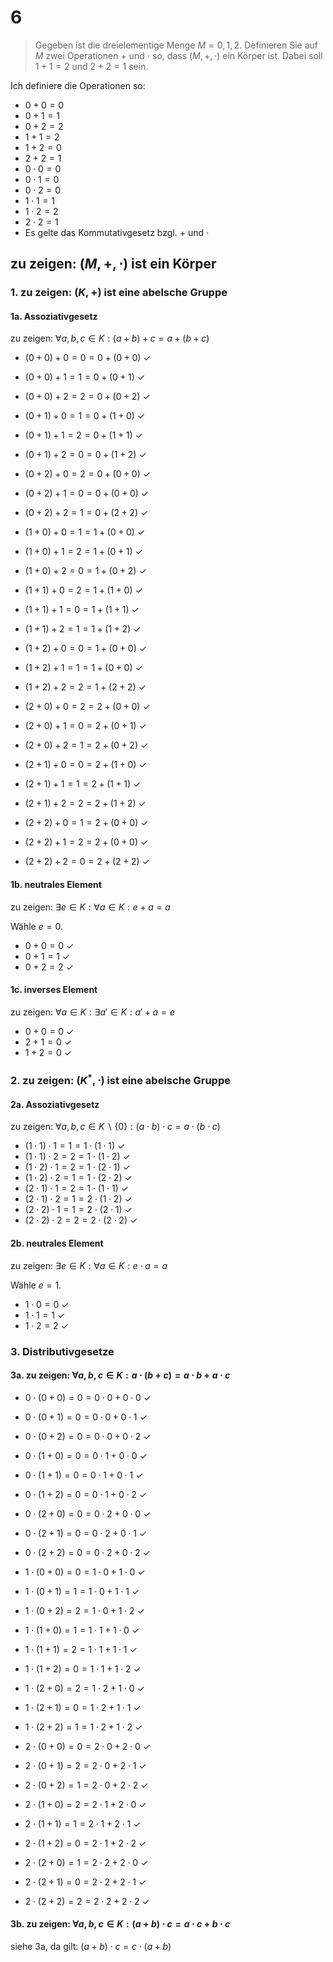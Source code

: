 # 6

> Gegeben ist die dreielementige Menge $M = {0, 1, 2}$. Definieren Sie auf $M$ zwei Operationen $+$ und $\cdot$ so, dass $(M, +, \cdot)$ ein Körper ist. Dabei soll $1 + 1 = 2$ und $2 + 2 = 1$ sein.

Ich definiere die Operationen so:

* $0+0=0$
* $0+1=1$
* $0+2=2$
* $1+1=2$
* $1+2=0$
* $2+2=1$
* $0 \cdot 0 = 0$
* $0 \cdot 1 = 0$
* $0 \cdot 2 = 0$
* $1 \cdot 1 = 1$
* $1 \cdot 2 = 2$
* $2 \cdot 2 = 1$
* Es gelte das Kommutativgesetz bzgl. $+$ und $\cdot$

## zu zeigen: $(M, +, \cdot)$ ist ein Körper

### 1. zu zeigen: $(K,+)$ ist eine abelsche Gruppe

#### 1a. Assoziativgesetz

zu zeigen: $\forall a,b,c \in K : (a+b)+c = a+(b+c)$

* $(0+0)+0 = 0 = 0+(0+0)$ $\checkmark$
* $(0+0)+1 = 1 = 0+(0+1)$ $\checkmark$
* $(0+0)+2 = 2 = 0+(0+2)$ $\checkmark$
* $(0+1)+0 = 1 = 0+(1+0)$ $\checkmark$
* $(0+1)+1 = 2 = 0+(1+1)$ $\checkmark$
* $(0+1)+2 = 0 = 0+(1+2)$ $\checkmark$
* $(0+2)+0 = 2 = 0+(0+0)$ $\checkmark$
* $(0+2)+1 = 0 = 0+(0+0)$ $\checkmark$
* $(0+2)+2 = 1 = 0+(2+2)$ $\checkmark$

* $(1+0)+0 = 1 = 1+(0+0)$ $\checkmark$
* $(1+0)+1 = 2 = 1+(0+1)$ $\checkmark$
* $(1+0)+2 = 0 = 1+(0+2)$ $\checkmark$
* $(1+1)+0 = 2 = 1+(1+0)$ $\checkmark$
* $(1+1)+1 = 0 = 1+(1+1)$ $\checkmark$
* $(1+1)+2 = 1 = 1+(1+2)$ $\checkmark$
* $(1+2)+0 = 0 = 1+(0+0)$ $\checkmark$
* $(1+2)+1 = 1 = 1+(0+0)$ $\checkmark$
* $(1+2)+2 = 2 = 1+(2+2)$ $\checkmark$

* $(2+0)+0 = 2 = 2+(0+0)$ $\checkmark$
* $(2+0)+1 = 0 = 2+(0+1)$ $\checkmark$
* $(2+0)+2 = 1 = 2+(0+2)$ $\checkmark$
* $(2+1)+0 = 0 = 2+(1+0)$ $\checkmark$
* $(2+1)+1 = 1 = 2+(1+1)$ $\checkmark$
* $(2+1)+2 = 2 = 2+(1+2)$ $\checkmark$
* $(2+2)+0 = 1 = 2+(0+0)$ $\checkmark$
* $(2+2)+1 = 2 = 2+(0+0)$ $\checkmark$
* $(2+2)+2 = 0 = 2+(2+2)$ $\checkmark$

#### 1b. neutrales Element

zu zeigen: $\exists e \in K : \forall a \in K : e+a = a$

Wähle $e=0$.

* $0+0=0$ $\checkmark$
* $0+1=1$ $\checkmark$
* $0+2=2$ $\checkmark$

#### 1c. inverses Element

zu zeigen: $\forall a \in K : \exists a' \in K : a' + a = e$

* $0+0=0$ $\checkmark$
* $2+1=0$ $\checkmark$
* $1+2=0$ $\checkmark$

### 2. zu zeigen: $(K^*,\cdot)$ ist eine abelsche Gruppe

#### 2a. Assoziativgesetz

zu zeigen: $\forall a,b,c \in K \backslash \{0\} : (a \cdot b) \cdot c = a \cdot (b \cdot c)$

* $(1 \cdot 1) \cdot 1 = 1 = 1 \cdot (1 \cdot 1)$ $\checkmark$
* $(1 \cdot 1) \cdot 2 = 2 = 1 \cdot (1 \cdot 2)$ $\checkmark$
* $(1 \cdot 2) \cdot 1 = 2 = 1 \cdot (2 \cdot 1)$ $\checkmark$
* $(1 \cdot 2) \cdot 2 = 1 = 1 \cdot (2 \cdot 2)$ $\checkmark$
* $(2 \cdot 1) \cdot 1 = 2 = 1 \cdot (1 \cdot 1)$ $\checkmark$
* $(2 \cdot 1) \cdot 2 = 1 = 2 \cdot (1 \cdot 2)$ $\checkmark$
* $(2 \cdot 2) \cdot 1 = 1 = 2 \cdot (2 \cdot 1)$ $\checkmark$
* $(2 \cdot 2) \cdot 2 = 2 = 2 \cdot (2 \cdot 2)$ $\checkmark$

#### 2b. neutrales Element

zu zeigen: $\exists e \in K : \forall a \in K : e \cdot a = a$

Wähle $e=1$.

* $1 \cdot 0 = 0$ $\checkmark$
* $1 \cdot 1 = 1$ $\checkmark$
* $1 \cdot 2 = 2$ $\checkmark$

### 3. Distributivgesetze

#### 3a. zu zeigen: $\forall a,b,c \in K : a \cdot (b+c) = a \cdot b + a \cdot c$

* $0 \cdot (0 + 0) = 0 = 0 \cdot 0 + 0 \cdot 0$ $\checkmark$
* $0 \cdot (0 + 1) = 0 = 0 \cdot 0 + 0 \cdot 1$ $\checkmark$
* $0 \cdot (0 + 2) = 0 = 0 \cdot 0 + 0 \cdot 2$ $\checkmark$
* $0 \cdot (1 + 0) = 0 = 0 \cdot 1 + 0 \cdot 0$ $\checkmark$
* $0 \cdot (1 + 1) = 0 = 0 \cdot 1 + 0 \cdot 1$ $\checkmark$
* $0 \cdot (1 + 2) = 0 = 0 \cdot 1 + 0 \cdot 2$ $\checkmark$
* $0 \cdot (2 + 0) = 0 = 0 \cdot 2 + 0 \cdot 0$ $\checkmark$
* $0 \cdot (2 + 1) = 0 = 0 \cdot 2 + 0 \cdot 1$ $\checkmark$
* $0 \cdot (2 + 2) = 0 = 0 \cdot 2 + 0 \cdot 2$ $\checkmark$

* $1 \cdot (0 + 0) = 0 = 1 \cdot 0 + 1 \cdot 0$ $\checkmark$
* $1 \cdot (0 + 1) = 1 = 1 \cdot 0 + 1 \cdot 1$ $\checkmark$
* $1 \cdot (0 + 2) = 2 = 1 \cdot 0 + 1 \cdot 2$ $\checkmark$
* $1 \cdot (1 + 0) = 1 = 1 \cdot 1 + 1 \cdot 0$ $\checkmark$
* $1 \cdot (1 + 1) = 2 = 1 \cdot 1 + 1 \cdot 1$ $\checkmark$
* $1 \cdot (1 + 2) = 0 = 1 \cdot 1 + 1 \cdot 2$ $\checkmark$
* $1 \cdot (2 + 0) = 2 = 1 \cdot 2 + 1 \cdot 0$ $\checkmark$
* $1 \cdot (2 + 1) = 0 = 1 \cdot 2 + 1 \cdot 1$ $\checkmark$
* $1 \cdot (2 + 2) = 1 = 1 \cdot 2 + 1 \cdot 2$ $\checkmark$

* $2 \cdot (0 + 0) = 0 = 2 \cdot 0 + 2 \cdot 0$ $\checkmark$
* $2 \cdot (0 + 1) = 2 = 2 \cdot 0 + 2 \cdot 1$ $\checkmark$
* $2 \cdot (0 + 2) = 1 = 2 \cdot 0 + 2 \cdot 2$ $\checkmark$
* $2 \cdot (1 + 0) = 2 = 2 \cdot 1 + 2 \cdot 0$ $\checkmark$
* $2 \cdot (1 + 1) = 1 = 2 \cdot 1 + 2 \cdot 1$ $\checkmark$
* $2 \cdot (1 + 2) = 0 = 2 \cdot 1 + 2 \cdot 2$ $\checkmark$
* $2 \cdot (2 + 0) = 1 = 2 \cdot 2 + 2 \cdot 0$ $\checkmark$
* $2 \cdot (2 + 1) = 0 = 2 \cdot 2 + 2 \cdot 1$ $\checkmark$
* $2 \cdot (2 + 2) = 2 = 2 \cdot 2 + 2 \cdot 2$ $\checkmark$

#### 3b. zu zeigen: $\forall a,b,c \in K : (a+b) \cdot c = a \cdot c + b \cdot c$

siehe 3a, da gilt: $(a+b) \cdot c = c \cdot (a+b)$